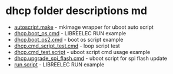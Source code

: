 # dhcp folder descriptions md

   
+ [autoscript.make](autoscript.make) - mkimage wrapper for uboot auto script 
+ [dhcp.boot_os.cmd](dhcp.boot_os.cmd) - LIBREELEC RUN example
+ [dhcp.boot_os2.cmd](dhcp.boot_os2.cmd) - boot os script example
+ [dhcp.cmd_script_test.cmd](dhcp.cmd_script_test.cmd) - loop script test
+ [dhcp.cmd_test.script](dhcp.cmd_test.script) - uboot script cmd usage example
+ [dhcp.upgrade_spi_flash.cmd](dhcp.upgrade_spi_flash.cmd) - uboot script for spi flash update
+ [run.script](run.script) - LIBREELEC RUN example
